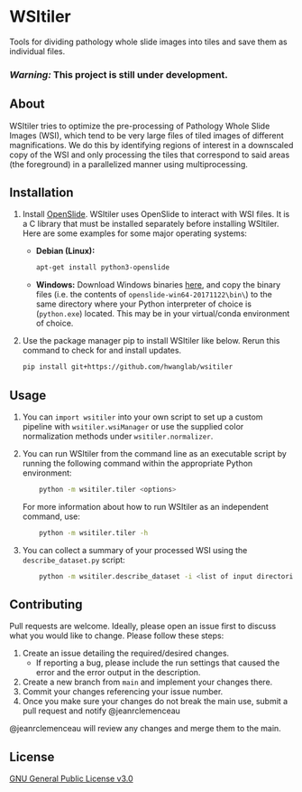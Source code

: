 # WSItiler
Tools for dividing pathology whole slide images into tiles and save them as individual files.

### *Warning:* This project is still under development.

## About

WSItiler tries to optimize the pre-processing of Pathology Whole Slide Images (WSI), which tend to be very large files of tiled images of different magnifications. We do this by identifying regions of interest in a downscaled copy of the WSI and only processing the tiles that correspond to said areas (the foreground) in a parallelized manner using multiprocessing.

## Installation

1. Install [OpenSlide](https://openslide.org). WSItiler uses OpenSlide to interact with WSI files. It is a C library that must be installed separately before installing WSItiler. Here are some examples for some major operating systems:

    * **Debian (Linux):**
        ```bash
        apt-get install python3-openslide
        ```
    * **Windows:** Download Windows binaries [here](https://openslide.org/download/), and copy the binary files (i.e. the contents of ```openslide-win64-20171122\bin\```) to the same directory where your Python interpreter of choice is (```python.exe```) located. This may be in your virtual/conda environment of choice.

1. Use the package manager pip to install WSItiler like below. Rerun this command to check for and install updates.

    ```bash
    pip install git+https://github.com/hwanglab/wsitiler
    ```

## Usage

1. You can ```import wsitiler``` into your own script to set up a custom pipeline with ```wsitiler.wsiManager``` or use the supplied color normalization methods under ```wsitiler.normalizer```.
1. You can run WSItiler from the command line as an executable script by running the following command within the appropriate Python environment:

    ```bash
        python -m wsitiler.tiler <options>
    ```
    For more information about how to run WSItiler as an independent command, use:
    ```bash
        python -m wsitiler.tiler -h
    ```
1. You can collect a summary of your processed WSI using the ```describe_dataset.py``` script:
    ```bash
        python -m wsitiler.describe_dataset -i <list of input directories> -o <file output directory> -c <number of cores> 
    ```  

## Contributing
Pull requests are welcome. Ideally, please open an issue first to discuss what you would like to change. Please follow these steps:

1. Create an issue detailing the required/desired changes.
    * If reporting a bug, please include the run settings that caused the error and the error output in the description.
1. Create a new branch from ```main``` and implement your changes there.
1. Commit your changes referencing your issue number.
1. Once you make sure your changes do not break the main use, submit a pull request and notify @jeanrclemenceau

@jeanrclemenceau will review any changes and merge them to the main.

## License
[GNU General Public License v3.0](https://choosealicense.com/licenses/gpl-3.0/)
